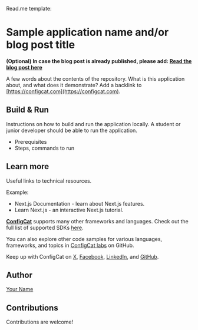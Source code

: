 Read.me template:

# Sample application name and/or blog post title

**(Optional) In case the blog post is already published, please add: [Read the blog post here](https://configcat.com/blog/)**

A few words about the contents of the repository. What is this application about, and what does it demonstrate? Add a backlink to [https://configcat.com](https://configcat.com).

## Build & Run

Instructions on how to build and run the application locally. A student or junior developer should be able to run the application.

- Prerequisites
- Steps, commands to run

## Learn more

Useful links to technical resources.

Example:

- Next.js Documentation - learn about Next.js features.
- Learn Next.js - an interactive Next.js tutorial.

[**ConfigCat**](https://configcat.com) supports many other frameworks and languages. Check out the full list of supported SDKs [here](https://configcat.com/docs/sdk-reference/overview/).

You can also explore other code samples for various languages, frameworks, and topics in [ConfigCat labs](https://github.com/configcat-labs) on GitHub.

Keep up with ConfigCat on [X](https://x.com/configcat), [Facebook](https://www.facebook.com/configcat), [LinkedIn](https://www.linkedin.com/company/configcat/), and [GitHub](https://github.com/configcat).

## Author

[Your Name](https://github.com/your_name)

## Contributions

Contributions are welcome!
